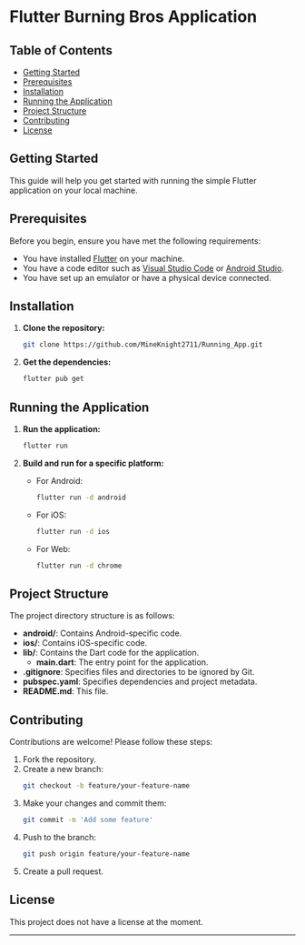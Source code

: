 # Flutter Burning Bros Application

## Table of Contents

- [Getting Started](#getting-started)
- [Prerequisites](#prerequisites)
- [Installation](#installation)
- [Running the Application](#running-the-application)
- [Project Structure](#project-structure)
- [Contributing](#contributing)
- [License](#license)

## Getting Started

This guide will help you get started with running the simple Flutter application on your local machine.

## Prerequisites

Before you begin, ensure you have met the following requirements:

- You have installed [Flutter](https://flutter.dev/docs/get-started/install) on your machine.
- You have a code editor such as [Visual Studio Code](https://code.visualstudio.com/) or [Android Studio](https://developer.android.com/studio).
- You have set up an emulator or have a physical device connected.

## Installation

1. **Clone the repository:**
    ```sh
    git clone https://github.com/MineKnight2711/Running_App.git
    ```

2. **Get the dependencies:**
    ```sh
    flutter pub get
    ```

## Running the Application

1. **Run the application:**
    ```sh
    flutter run
    ```

2. **Build and run for a specific platform:**
    - For Android:
      ```sh
      flutter run -d android
      ```
    - For iOS:
      ```sh
      flutter run -d ios
      ```
    - For Web:
      ```sh
      flutter run -d chrome
      ```

## Project Structure

The project directory structure is as follows:

- **android/**: Contains Android-specific code.
- **ios/**: Contains iOS-specific code.
- **lib/**: Contains the Dart code for the application.
  - **main.dart**: The entry point for the application.
- **.gitignore**: Specifies files and directories to be ignored by Git.
- **pubspec.yaml**: Specifies dependencies and project metadata.
- **README.md**: This file.

## Contributing

Contributions are welcome! Please follow these steps:

1. Fork the repository.
2. Create a new branch:
    ```sh
    git checkout -b feature/your-feature-name
    ```
3. Make your changes and commit them:
    ```sh
    git commit -m 'Add some feature'
    ```
4. Push to the branch:
    ```sh
    git push origin feature/your-feature-name
    ```
5. Create a pull request.

## License

This project does not have a license at the moment.

---

